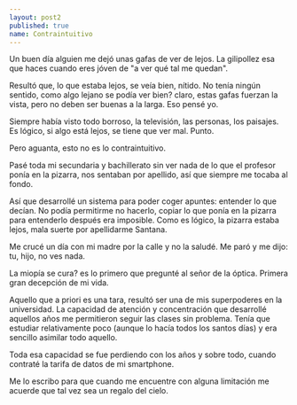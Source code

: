 ```yaml
---
layout: post2
published: true
name: Contraintuitivo
---
```


Un buen día alguien me dejó unas gafas de ver de lejos. La gilipollez esa que haces cuando eres jóven de "a ver qué tal me quedan".

Resultó que, lo que estaba lejos, se veía bien, nítido. No tenía ningún sentido, como algo lejano se podía ver bien? claro, estas gafas fuerzan la vista, pero no deben ser buenas a la larga. Eso pensé yo.

Siempre había visto todo borroso, la televisión, las personas, los paisajes. Es lógico, si algo está lejos, se tiene que ver mal. Punto.

Pero aguanta, esto no es lo contraintuitivo.

Pasé toda mi secundaria y bachillerato sin ver nada de lo que el profesor ponía en la pizarra, nos sentaban por apellido, así que siempre me tocaba al fondo.

Así que desarrollé un sistema para poder coger apuntes: entender lo que decían. No podía permitirme no hacerlo, copiar lo que ponía en la pizarra para entenderlo después era imposible. Como es lógico, la pizarra estaba lejos, mala suerte por apellidarme Santana.

Me crucé un día con mi madre por la calle y no la saludé. Me paró y me dijo: tu, hijo, no ves nada.

La miopía se cura? es lo primero que pregunté al señor de la óptica. Primera gran decepción de mi vida.

Aquello que a priori es una tara, resultó ser una de mis superpoderes en la universidad. La capacidad de atención y concentración que desarrollé aquellos años me permitieron seguir las clases sin problema. Tenía que estudiar relativamente poco (aunque lo hacía todos los santos días) y era sencillo asimilar todo aquello.

Toda esa capacidad se fue perdiendo con los años y sobre todo, cuando contraté la tarifa de datos de mi smartphone.

Me lo escribo para que cuando me encuentre con alguna limitación me acuerde que tal vez sea un regalo del cielo.


